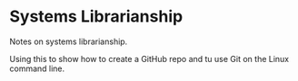 # Systems Librarianship

Notes on systems librarianship.

Using this to show how to create a GitHub repo and tu use Git on the Linux command line.
